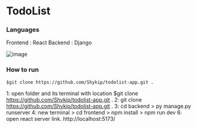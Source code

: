 # TodoList

### Languages
Frontend : React
Backend : Django

![image](https://github.com/Shykip/todolist-app/assets/114864098/2be1ad55-54b4-420e-bc4b-2b3a84d8207d)

### How to run

    $git clone https://github.com/Shykip/todolist-app.git .

1: open folder and its terminal with location
    $git clone https://github.com/Shykip/todolist-app.git .
2: git clone https://github.com/Shykip/todolist-app.git .
3: cd backend > py manage.py runserver
4: new terminal > cd frontend > npm install > npm run dev
6: open react server link. http://localhost:5173/
